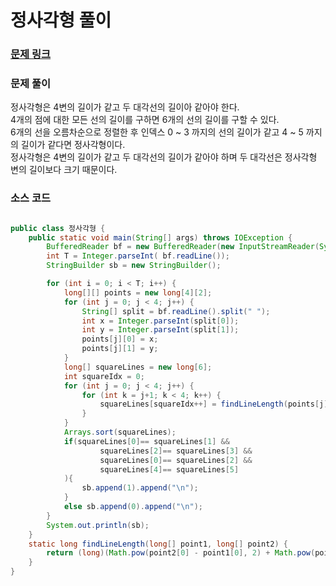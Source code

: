 # 정사각형 풀이

### [문제 링크](https://www.acmicpc.net/problem/1485)


### 문제 풀이
정사각형은 4변의 길이가 같고 두 대각선의 길이아 같아야 한다. </br>
4개의 점에 대한 모든 선의 길이를 구하면 6개의 선의 길이를 구할 수 있다. </br>
6개의 선을 오름차순으로 정렬한 후 인덱스 0 ~ 3 까지의 선의 길이가 같고 4 ~ 5 까지의 길이가 같다면 정사각형이다. </br>
정사각형은 4변의 길이가 같고 두 대각선의 길이가 같아야 하며 두 대각선은 정사각형 변의 길이보다 크기 때문이다. </br>

### 소스 코드
````java

public class 정사각형 {
    public static void main(String[] args) throws IOException {
        BufferedReader bf = new BufferedReader(new InputStreamReader(System.in));
        int T = Integer.parseInt( bf.readLine());
        StringBuilder sb = new StringBuilder();

        for (int i = 0; i < T; i++) {
            long[][] points = new long[4][2];
            for (int j = 0; j < 4; j++) {
                String[] split = bf.readLine().split(" ");
                int x = Integer.parseInt(split[0]);
                int y = Integer.parseInt(split[1]);
                points[j][0] = x;
                points[j][1] = y;
            }
            long[] squareLines = new long[6];
            int squareIdx = 0;
            for (int j = 0; j < 4; j++) {
                for (int k = j+1; k < 4; k++) {
                    squareLines[squareIdx++] = findLineLength(points[j], points[k]);
                }
            }
            Arrays.sort(squareLines);
            if(squareLines[0]== squareLines[1] &&
                    squareLines[2]== squareLines[3] &&
                    squareLines[0]== squareLines[2] &&
                    squareLines[4]== squareLines[5]
            ){
                sb.append(1).append("\n");
            }
            else sb.append(0).append("\n");
        }
        System.out.println(sb);
    }
    static long findLineLength(long[] point1, long[] point2) {
        return (long)(Math.pow(point2[0] - point1[0], 2) + Math.pow(point2[1] - point1[1], 2));
    }
}

````